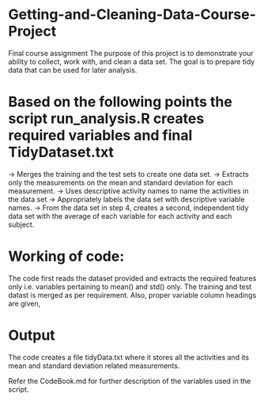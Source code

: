 # Getting-and-Cleaning-Data-Course-Project
Final course assignment
The purpose of this project is to demonstrate your ability to collect, work with, and clean a data set. The goal is to prepare tidy data that can be used for later analysis.

# Based on the following points the script run_analysis.R creates required variables and final TidyDataset.txt
-> Merges the training and the test sets to create one data set.
-> Extracts only the measurements on the mean and standard deviation for each measurement.
-> Uses descriptive activity names to name the activities in the data set
-> Appropriately labels the data set with descriptive variable names.
-> From the data set in step 4, creates a second, independent tidy data set with the average of each variable for each activity and each subject.

# Working of code:
The code first reads the dataset provided and extracts the required features only i.e. variables pertaining to mean() and std() only. The training and test datast is merged as per requirement. Also, proper variable column headings are given,

# Output
The code creates a file tidyData.txt where it stores all the activities and its mean and standard deviation related measurements.

Refer the CodeBook.md for further description of the variables used in the script. 

